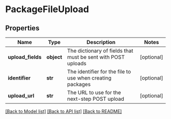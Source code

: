 # PackageFileUpload

## Properties
Name | Type | Description | Notes
------------ | ------------- | ------------- | -------------
**upload_fields** | **object** | The dictionary of fields that must be sent with POST uploads | [optional] 
**identifier** | **str** | The identifier for the file to use when creating packages | [optional] 
**upload_url** | **str** | The URL to use for the next-step POST upload | [optional] 

[[Back to Model list]](../README.md#documentation-for-models) [[Back to API list]](../README.md#documentation-for-api-endpoints) [[Back to README]](../README.md)


